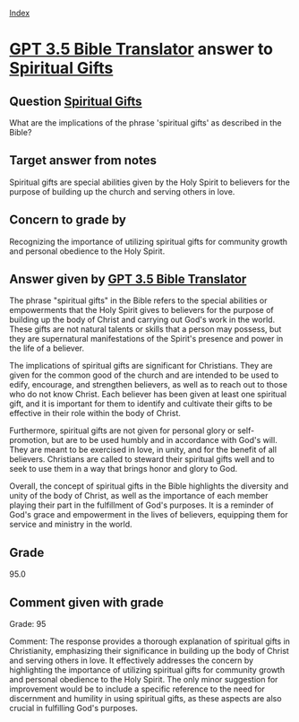 
[Index](../../index.md)
# [GPT 3.5 Bible Translator](../../answering_models/GPT_3.5_Bible_Translator.md) answer to [Spiritual Gifts](../../questions/Spiritual_Gifts.md)

## Question [Spiritual Gifts](../../questions/Spiritual_Gifts.md)
What are the implications of the phrase 'spiritual gifts' as described in the Bible?

## Target answer from notes
Spiritual gifts are special abilities given by the Holy Spirit to believers for the purpose of building up the church and serving others in love.

## Concern to grade by
Recognizing the importance of utilizing spiritual gifts for community growth and personal obedience to the Holy Spirit.

## Answer given by [GPT 3.5 Bible Translator](../../answering_models/GPT_3.5_Bible_Translator.md)
The phrase "spiritual gifts" in the Bible refers to the special abilities or empowerments that the Holy Spirit gives to believers for the purpose of building up the body of Christ and carrying out God's work in the world. These gifts are not natural talents or skills that a person may possess, but they are supernatural manifestations of the Spirit's presence and power in the life of a believer.

The implications of spiritual gifts are significant for Christians. They are given for the common good of the church and are intended to be used to edify, encourage, and strengthen believers, as well as to reach out to those who do not know Christ. Each believer has been given at least one spiritual gift, and it is important for them to identify and cultivate their gifts to be effective in their role within the body of Christ.

Furthermore, spiritual gifts are not given for personal glory or self-promotion, but are to be used humbly and in accordance with God's will. They are meant to be exercised in love, in unity, and for the benefit of all believers. Christians are called to steward their spiritual gifts well and to seek to use them in a way that brings honor and glory to God.

Overall, the concept of spiritual gifts in the Bible highlights the diversity and unity of the body of Christ, as well as the importance of each member playing their part in the fulfillment of God's purposes. It is a reminder of God's grace and empowerment in the lives of believers, equipping them for service and ministry in the world.

## Grade
95.0

## Comment given with grade
Grade: 95

Comment: The response provides a thorough explanation of spiritual gifts in Christianity, emphasizing their significance in building up the body of Christ and serving others in love. It effectively addresses the concern by highlighting the importance of utilizing spiritual gifts for community growth and personal obedience to the Holy Spirit. The only minor suggestion for improvement would be to include a specific reference to the need for discernment and humility in using spiritual gifts, as these aspects are also crucial in fulfilling God's purposes.
